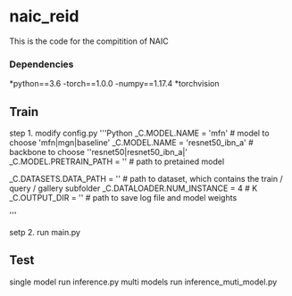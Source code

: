 # naic_reid
This is the code for the compitition of NAIC

### Dependencies
*python==3.6
-torch==1.0.0
-numpy==1.17.4
*torchvision


## Train
step 1.
modify config.py
'''Python 
_C.MODEL.NAME = 'mfn' # model to choose 'mfn|mgn|baseline'
_C.MODEL.NAME = 'resnet50_ibn_a' # backbone to choose ''resnet50|resnet50_ibn_a|'
_C.MODEL.PRETRAIN_PATH = '' # path to pretained model

_C.DATASETS.DATA_PATH = '' # path to dataset, which contains the train / query / gallery subfolder
_C.DATALOADER.NUM_INSTANCE = 4 # K
_C.OUTPUT_DIR = '' # path to save log file and model weights

'''

setp 2.
run main.py

## Test
single model
run inference.py
multi models
run inference_muti_model.py




